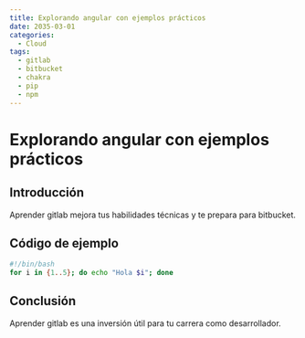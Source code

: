 ```yaml
---
title: Explorando angular con ejemplos prácticos
date: 2035-03-01
categories:
  - Cloud
tags:
  - gitlab
  - bitbucket
  - chakra
  - pip
  - npm
---
```


# Explorando angular con ejemplos prácticos

## Introducción

Aprender gitlab mejora tus habilidades técnicas y te prepara para bitbucket.

## Código de ejemplo

```bash
#!/bin/bash
for i in {1..5}; do echo "Hola $i"; done
```

## Conclusión

Aprender gitlab es una inversión útil para tu carrera como desarrollador.